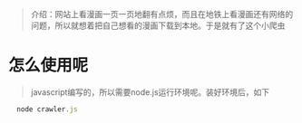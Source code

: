 > 介绍：网站上看漫画一页一页地翻有点烦，而且在地铁上看漫画还有网络的问题，所以就想着把自己想看的漫画下载到本地。于是就有了这个小爬虫

# 怎么使用呢

>javascript编写的，所以需要node.js运行环境呢。装好环境后，如下

```javascript
  node crawler.js
```
